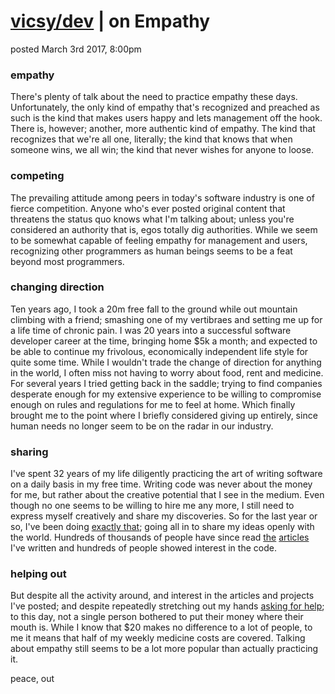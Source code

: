 # [vicsy/dev](https://github.com/codr4life/vicsydev) | on Empathy
posted March 3rd 2017, 8:00pm

### empathy
There's plenty of talk about the need to practice empathy these days. Unfortunately, the only kind of empathy that's recognized and preached as such is the kind that makes users happy and lets management off the hook. There is, however; another, more authentic kind of empathy. The kind that recognizes that we're all one, literally; the kind that knows that when someone wins, we all win; the kind that never wishes for anyone to loose.

### competing
The prevailing attitude among peers in today's software industry is one of fierce competition. Anyone who's ever posted original content that threatens the status quo knows what I'm talking about; unless you're considered an authority that is, egos totally dig authorities. While we seem to be somewhat capable of feeling empathy for management and users, recognizing other programmers as human beings seems to be a feat beyond most programmers.

### changing direction
Ten years ago, I took a 20m free fall to the ground while out mountain climbing with a friend; smashing one of my vertibraes and setting me up for a life time of chronic pain. I was 20 years into a successful software developer career at the time, bringing home $5k a month; and expected to be able to continue my frivolous, economically independent life style for quite some time. While I wouldn't trade the change of direction for anything in the world, I often miss not having to worry about food, rent and medicine. For several years I tried getting back in the saddle; trying to find companies desperate enough for my extensive experience to be willing to compromise enough on rules and regulations for me to feel at home. Which finally brought me to the point where I briefly considered giving up entirely, since human needs no longer seem to be on the radar in our industry.

### sharing
I've spent 32 years of my life diligently practicing the art of writing software on a daily basis in my free time. Writing code was never about the money for me, but rather about the creative potential that I see in the medium. Even though no one seems to be willing to hire me any more, I still need to express myself creatively and share my discoveries. So for the last year or so, I've been doing [exactly that](https://github.com/codr4life); going all in to share my ideas openly with the world. Hundreds of thousands of people have since read [the](http://vicsydev.blogspot.de/) [articles](https://github.com/codr4life/vicsydev) I've written and hundreds of people showed interest in the code.

### helping out
But despite all the activity around, and interest in the articles and projects I've posted; and despite repeatedly stretching out my hands [asking for help](https://www.paypal.me/c4life); to this day, not a single person bothered to put their money where their mouth is. While I know that $20 makes no difference to a lot of people, to me it means that half of my weekly medicine costs are covered. Talking about empathy still seems to be a lot more popular than actually practicing it.

peace, out

